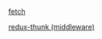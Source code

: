 [fetch](https://www.youtube.com/watch?v=o5qsUz2vnzg)

[redux-thunk (middleware)](https://www.youtube.com/watch?v=9NS569wFPNY)
